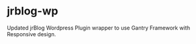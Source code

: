 jrblog-wp
=========

Updated jrBlog Wordpress Plugin wrapper to use Gantry Framework with Responsive design.
